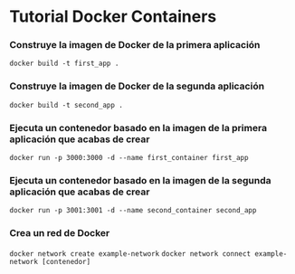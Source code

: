 # Tutorial Docker Containers

### Construye la imagen de Docker de la primera aplicación

`docker build -t first_app .`

### Construye la imagen de Docker de la segunda aplicación

`docker build -t second_app .`

### Ejecuta un contenedor basado en la imagen de la primera aplicación que acabas de crear

`docker run -p 3000:3000 -d --name first_container first_app`

### Ejecuta un contenedor basado en la imagen de la segunda aplicación que acabas de crear

`docker run -p 3001:3001 -d --name second_container second_app`

### Crea un red de Docker

`docker network create example-network`
`docker network connect example-network [contenedor]`
